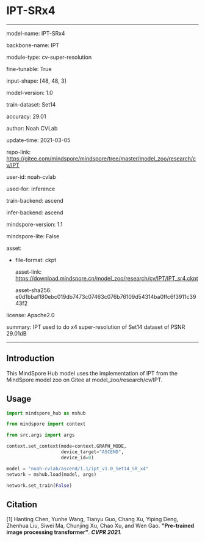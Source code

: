 # IPT-SRx4

---

model-name: IPT-SRx4

backbone-name: IPT

module-type: cv-super-resolution

fine-tunable: True

input-shape: [48, 48, 3]

model-version: 1.0

train-dataset: Set14

accuracy: 29.01

author: Noah CVLab

update-time: 2021-03-05

repo-link: <https://gitee.com/mindspore/mindspore/tree/master/model_zoo/research/cv/IPT>

user-id: noah-cvlab

used-for: inference

train-backend: ascend

infer-backend: ascend

mindspore-version: 1.1

mindspore-lite: False

asset:

- file-format: ckpt

  asset-link: <https://download.mindspore.cn/model_zoo/research/cv/IPT/IPT_sr4.ckpt>

  asset-sha256: e0d1bbaf180ebc019db7473c07463c076b76109d54314ba0ffc6f3911c3943f2

license: Apache2.0

summary: IPT used to do x4 super-resolution of Set14 dataset of PSNR 29.01dB

---

## Introduction

This MindSpore Hub model uses the implementation of IPT from the MindSpore model zoo on Gitee at model_zoo/research/cv/IPT.

## Usage

```python
import mindspore_hub as mshub

from mindspore import context

from src.args import args

context.set_context(mode=context.GRAPH_MODE,
                    device_target="ASCEND",
                    device_id=0)

model = "noah-cvlab/ascend/1.1/ipt_v1.0_Set14_SR_x4"
network = mshub.load(model, args)

network.set_train(False)
```

## Citation

[1] Hanting Chen, Yunhe Wang, Tianyu Guo, Chang Xu, Yiping Deng, Zhenhua Liu, Siwei Ma, Chunjing Xu, Chao Xu, and Wen Gao. **"Pre-trained image processing transformer"**. <i>**CVPR 2021**.</i>